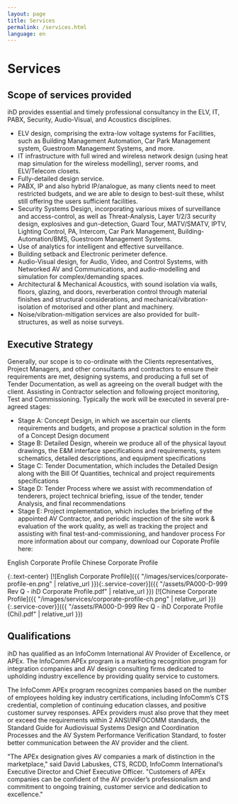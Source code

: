 ```yaml
---
layout: page
title: Services
permalink: /services.html
language: en
---
```


# Services

## Scope of services provided

ihD provides essential and timely professional consultancy in the ELV, IT, PABX, Security, Audio-Visual, and Acoustics disciplines.

- ELV design, comprising the extra-low voltage systems for Facilities, such as Building Management Automation, Car Park Management system, Guestroom Management Systems, and more.
- IT infrastructure with full wired and wireless network design (using heat map simulation for the wireless modelling), server rooms, and ELV/Telecom closets.
- Fully-detailed design service.
- PABX, IP and also hybrid IP/analogue, as many clients need to meet restricted budgets, and we are able to design to best-suit these, whilst still offering the users sufficient facilities.
- Security Systems Design, incorporating various mixes of surveillance and access-control, as well as Threat-Analysis, Layer 1/2/3 security design, explosives and gun-detection, Guard Tour, MATV/SMATV, IPTV, Lighting Control, PA, Intercom, Car Park Management, Building-Automation/BMS, Guestroom Management Systems.
- Use of analytics for intelligent and effective surveillance.
- Building setback and Electronic perimeter defence.
- Audio-Visual design, for Audio, Video, and Control Systems, with Networked AV and Communications, and audio-modelling and simulation for complex/demanding spaces.
- Architectural & Mechanical Acoustics, with sound isolation via walls, floors, glazing, and doors, reverberation control through material finishes and structural considerations, and mechanical/vibration-isolation of motorised and other plant and machinery.
- Noise/vibration-mitigation services are also provided for built-structures, as well as noise surveys.

## Executive Strategy

Generally, our scope is to co-ordinate with the Clients representatives, Project Managers, and other consultants and contractors to ensure their requirements are met, designing systems, and producing a full set of Tender Documentation, as well as agreeing on the overall budget with the client. Assisting in Contractor selection and following project monitoring, Test and Commissioning. Typically the work will be executed in several pre-agreed stages:

- Stage A: Concept Design, in which we ascertain our clients requirements and budgets, and propose a practical solution in the form of a Concept Design document
- Stage B: Detailed Design, wherein we produce all of the physical layout drawings, the E&M interface specifications and requirements, system schematics, detailed descriptions, and equipment specifications
- Stage C: Tender Documentation, which includes the Detailed Design along with the Bill Of Quantities, technical and project requirements specifications
- Stage D: Tender Process where we assist with recommendation of tenderers, project technical briefing, issue of the tender, tender Analysis, and final recommendations
- Stage E: Project implementation, which includes the briefing of the appointed AV Contractor, and periodic inspection of the site work & evaluation of the work quality, as well as tracking the project and assisting with final test-and-commissioning, and handover process
For more information about our company, download our Coporate Profile here:

English Corporate Profile Chinese Corporate Profile

{:.text-center}
[![English Corporate Profile]({{ "/images/services/corporate-profile-en.png" | relative_url }}){:.service-cover}]({{ "/assets/PA000-D-999 Rev Q - ihD Corporate Profile.pdf" | relative_url }}) [![Chinese Corporate Profile]({{ "/images/services/corporate-profile-ch.png" | relative_url }}){:.service-cover}]({{ "/assets/PA000-D-999 Rev Q - ihD Corporate Profile (Chi).pdf" | relative_url }})

## Qualifications

ihD has qualified as an InfoComm International AV Provider of Excellence, or APEx. The InfoComm APEx program is a marketing recognition program for integration companies and AV design consulting firms dedicated to upholding industry excellence by providing quality service to customers.

The InfoComm APEx program recognizes companies based on the number of employees holding key industry certifications, including InfoComm’s CTS credential, completion of continuing education classes, and positive customer survey responses. APEx providers must also prove that they meet or exceed the requirements within 2 ANSI/INFOCOMM standards, the Standard Guide for Audiovisual Systems Design and Coordination Processes and the AV System Performance Verification Standard, to foster better communication between the AV provider and the client.

"The APEx designation gives AV companies a mark of distinction in the marketplace," said David Labuskes, CTS, RCDD, InfoComm International’s Executive Director and Chief Executive Officer. "Customers of APEx companies can be confident of the AV provider’s professionalism and commitment to ongoing training, customer service and dedication to excellence."